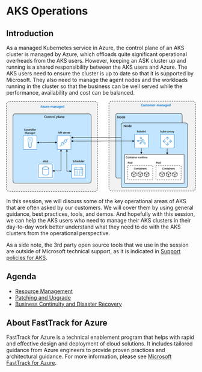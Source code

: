 # AKS Operations

## Introduction

As a managed Kubernetes service in Azure, the control plane of an AKS cluster is managed by Azure, which offloads quite significant operational overheads from the AKS users. However, keeping an ASK cluster up and running is a shared responsibility between the AKS users and Azure. The AKS users need to ensure the cluster is up to date so that it is supported by Microsoft. They also need to manage the agent nodes and the workloads running in the cluster so that the business can be well served while the performance, availability and cost can be balanced.

![Shared responsibility](./assets/shared-responsibility.png)

In this session, we will discuss some of the key operational areas of AKS that are often asked by our customers. We will cover them by using general guidance, best practices, tools, and demos. And hopefully with this session, we can help the AKS users who need to manage their AKS clusters in their day-to-day work better understand what they need to do with the AKS clusters from the operational perspective.

As a side note, the 3rd party open source tools that we use in the session are outside of Microsoft technical support, as it is indicated in [Support policies for AKS](https://docs.microsoft.com/azure/aks/support-policies).

## Agenda

- [Resource Management](./articles/resource-management.md)
- [Patching and Upgrade](./articles/patching-upgrade.md)
- [Business Continuity and Disaster Recovery](./articles/bcdr.md)

## About FastTrack for Azure

FastTrack for Azure is a technical enablement program that helps with rapid and effective design and deployment of cloud solutions. It includes tailored guidance from Azure engineers to provide proven practices and architectural guidance. For more information, please see [Microsoft FastTrack for Azure](https://azure.microsoft.com/programs/azure-fasttrack/).
